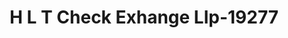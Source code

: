 ---
f_zip-code: 40351
f_state-code: KY
title: H L T Check Exhange Llp-19277
f_phone: 606-783-0717
f_city-only: Morehead
f_address: 1675 Flemingsburg Road Morehead
f_location-unique-id: '19277'
slug: h-l-t-check-exhange-llp-19277
updated-on: '2024-05-30T13:46:58.046Z'
created-on: '2024-05-30T13:36:59.803Z'
published-on: '2024-05-30T13:54:32.469Z'
f_city-state: cms/city/morehead-ky.md
f_company: cms/company/h-l-t-check-exhange-llp.md
f_state: cms/state/kentucky.md
layout: '[payday-loan].html'
tags: payday-loan
---